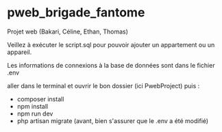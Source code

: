 # pweb_brigade_fantome
Projet web (Bakari, Céline, Ethan, Thomas) 

Veillez à exécuter le script.sql pour pouvoir ajouter un appartement ou un appareil.

Les informations de connexions à la base de données sont dans le fichier .env

aller dans le terminal et ouvrir le bon dossier (ici PwebProject) puis :
- composer install
- npm install
- npm run dev
- php artisan migrate (avant, bien s'assurer que le .env a été modifié)